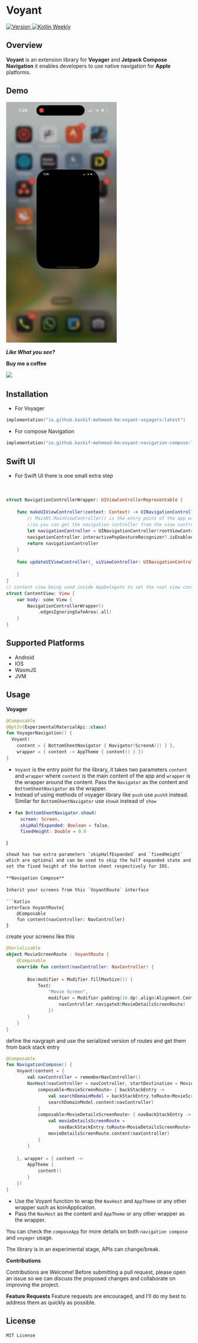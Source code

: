
# Voyant
<p align="left">
  <a href="https://github.com/Kashif-E/Voyant/releases/tag/0.0.1">
    <img src="https://img.shields.io/github/v/release/kashif-e/voyant" alt="Version">
  </a>
  <a href="https://mailchi.mp/kotlinweekly/kotlin-weekly-427">
    <img src="https://img.shields.io/badge/Kotlin%20Weekly-427-blue" alt="Kotlin Weekly">
  </a>
</p>

## Overview

 **Voyant** is an extension library for **Voyager** and **Jetpack Compose Navigation** it enables developers to use native navigation for **Apple** platforms.

## Demo

<img src="art/demo.gif" width="300" height="650" />

***Like What you see?***

**Buy me a coffee**

<a href="https://www.buymeacoffee.com/kashifmehmood"><img src="https://img.buymeacoffee.com/button-api/?text=Buy me a coffee&emoji=&slug=kashifmehmood&button_colour=FFDD00&font_colour=000000&font_family=Cookie&outline_colour=000000&coffee_colour=ffffff" /></a>


## Installation

- For Voyager

```Kotlin  
implementation("io.github.kashif-mehmood-km:voyant-voyagerx:latest")  
```  
- For compose Navigation

```Kotlin
implementation("io.github.kashif-mehmood-km:voyant-navigation-compose:latest") 
```

## Swift UI

- For Swift UI there is one small extra step

```Swift


struct NavigationControllerWrapper: UIViewControllerRepresentable {

    func makeUIViewController(context: Context) -> UINavigationController {
        // MainKt.MainViewController() is the entry point of the app wrapped inside a uinavigation controller
        //so you can get the navigation controller from the view controller
        let navigationController = UINavigationController(rootViewController: MainKt.MainViewController())
        navigationController.interactivePopGestureRecognizer?.isEnabled = true
        return navigationController
    }

    func updateUIViewController(_ uiViewController: UINavigationController, context: Context) {
    
    }
}
// content view being used inside AppDelegate to set the root view controller
struct ContentView: View {
    var body: some View {
        NavigationControllerWrapper()
            .edgesIgnoringSafeArea(.all)
    }
}

```


## Supported Platforms

- Android
- IOS
- WasmJS
- JVM

## Usage

**Voyager**

```Kotlin
@Composable
@OptIn(ExperimentalMaterialApi::class)
fun VoyagerNavigation() {
  Voyant(
    content = { BottomSheetNavigator { Navigator(ScreenA()) } },
    wrapper = { content -> AppTheme { content() } })
}
```

- `Voyant` is the entry point for the library, it takes two parameters `content` and `wrapper`
  where `content` is the main content of the app and `wrapper` is the wrapper around the content.
  Pass the `Navigator` as the content and `BottomSheetNavigator` as the wrapper.
- Instead of using methods of voyager library like `push` use `pushX` instead. Similar
  for `BottomSheetNavigator` use `showX` instead of `show`
- ```Kotlin
  fun BottomSheetNavigator.showX(
    screen: Screen,
    skipHalfExpanded: Boolean = false,
    fixedHeight: Double = 0.0
)
``` 
showX has two extra parameters `skipHalfExpanded` and `fixedHeight` which are optional and can be used to skip the half expanded state and set the fixed height of the bottom sheet respectively for IOS.

**Navigation Compose**

Inherit your screens from this `VoyantRoute` interface

```Kotlin
interface VoyantRoute{
    @Composable
    fun content(navController: NavController)
}
```
create your screens like this

```kotlin
@Serializable
object MovieScreenRoute : VoyantRoute {
    @Composable
    override fun content(navController: NavController) {
       
        Box(modifier = Modifier.fillMaxSize()) {
            Text(
                "Movie Screen",
                modifier = Modifier.padding(16.dp).align(Alignment.Center).clickable {
                    navController.navigateX(MovieDetailsScreenRoute)
                })
        }
    }
}
```
define the navgraph and use the serialized version of routes and get them from back stack entry

```Kotlin
@Composable
fun NavigationCompose() {
    Voyant(content = {
        val navController = rememberNavController()
        NavHost(navController = navController, startDestination = MovieScreenRoute) {
            composable<MovieScreenRoute> { backStackEntry ->
                val searchDomainModel = backStackEntry.toRoute<MovieScreenRoute>()
                searchDomainModel.content(navController)
            }
            composable<MovieDetailsScreenRoute> { navBackStackEntry ->
                val movieDetailsScreenRoute =
                    navBackStackEntry.toRoute<MovieDetailsScreenRoute>()
                movieDetailsScreenRoute.content(navController)
            }
        }

    }, wrapper = { content ->
        AppTheme {
            content()
        }
    })
}

```

- Use the Voyant function to wrap the `NavHost` and `AppTheme` or any other wrapper such as koinApplication.
- Pass the `NavHost` as the content and `AppTheme` or any other wrapper as the wrapper.


You can check the `composeApp` for more details on both `navigation compose` and `voyager` usage.

The library is in an experimental stage, APIs can change/break.


**Contributions**

Contributions are Welcome! Before submitting a pull request, please open an issue so we can discuss the proposed changes and collaborate on improving the project.

**Feature Requests**
Feature requests are encouraged, and I’ll do my best to address them as quickly as possible.


## License

```  
MIT License  
```
